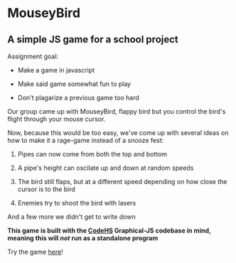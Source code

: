 # MouseyBird

## A simple JS game for a school project

Assignment goal:

* Make a game in javascript

* Make said game somewhat fun to play

* Don't plagarize a previous game too hard

Our group came up with MouseyBird, flappy bird but you control the bird's flight through your mouse cursor.

Now, because this would be too easy, we've come up with several ideas on how to make it a rage-game instead of a snooze fest:

1. Pipes can now come from both the top and bottom

1. A pipe's height can oscilate up and down at random speeds

1. The bird still flaps, but at a different speed depending on how close the cursor is to the bird

1. Enemies try to shoot the bird with lasers

And a few more we didn't get to write down

**This game is built with the [CodeHS](codehs.com) Graphical-JS codebase in mind, meaning this will ___not___ run as a standalone program**

Try the game [here](https://codehs.com/sandbox/codingconnor/mouseybird/run)!
